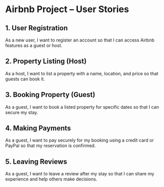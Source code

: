 # Airbnb Project – User Stories

## 1. User Registration
As a new user, I want to register an account so that I can access Airbnb features as a guest or host.

## 2. Property Listing (Host)
As a host, I want to list a property with a name, location, and price so that guests can book it.

## 3. Booking Property (Guest)
As a guest, I want to book a listed property for specific dates so that I can secure my stay.

## 4. Making Payments
As a guest, I want to pay securely for my booking using a credit card or PayPal so that my reservation is confirmed.

## 5. Leaving Reviews
As a guest, I want to leave a review after my stay so that I can share my experience and help others make decisions.
